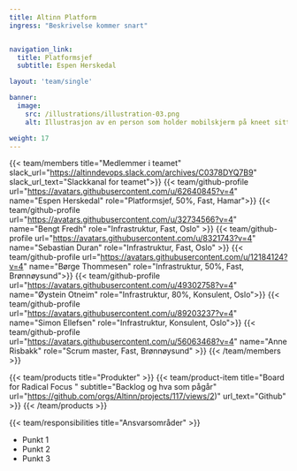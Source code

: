 ```yaml
---
title: Altinn Platform
ingress: "Beskrivelse kommer snart"


navigation_link:
  title: Platformsjef
  subtitle: Espen Herskedal

layout: 'team/single'

banner:
  image:
    src: /illustrations/illustration-03.png
    alt: Illustrasjon av en person som holder mobilskjerm på kneet sitt

weight: 17
---
```


{{< team/members title="Medlemmer i teamet" slack_url="https://altinndevops.slack.com/archives/C0378DYQ7B9" slack_url_text="Slackkanal for teamet">}}
{{< team/github-profile url="https://avatars.githubusercontent.com/u/62640845?v=4" name="Espen Herskedal" role="Platformsjef, 50%, Fast, Hamar">}}
{{< team/github-profile url="https://avatars.githubusercontent.com/u/32734566?v=4" name="Bengt Fredh" role="Infrastruktur,  Fast, Oslo" >}}
{{< team/github-profile url="https://avatars.githubusercontent.com/u/8321743?v=4" name="Sebastian Duran" role="Infrastruktur, Fast, Oslo" >}}
{{< team/github-profile url="https://avatars.githubusercontent.com/u/12184124?v=4" name="Børge Thommesen" role="Infrastruktur, 50%, Fast, Brønnøysund">}}
{{< team/github-profile url="https://avatars.githubusercontent.com/u/49302758?v=4" name="Øystein Otneim" role="Infrastruktur, 80%, Konsulent, Oslo">}}
{{< team/github-profile url="https://avatars.githubusercontent.com/u/89203237?v=4" name="Simon Ellefsen" role="Infrastruktur, Konsulent, Oslo">}}
{{< team/github-profile url="https://avatars.githubusercontent.com/u/56063468?v=4" name="Anne Risbakk" role="Scrum master, Fast, Brønnøysund" >}}
{{< /team/members >}}

{{< team/products title="Produkter" >}}
{{< team/product-item title="Board for Radical Focus " subtitle="Backlog og hva som pågår" url="https://github.com/orgs/Altinn/projects/117/views/2)" url_text="Github" >}}
{{< /team/products >}}

{{< team/responsibilities title="Ansvarsområder" >}}

- Punkt 1
- Punkt 2
- Punkt 3
